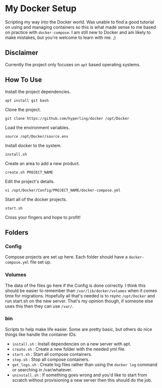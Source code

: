# My Docker Setup
Scripting my way into the Docker world.
Was unable to find a good tutorial on using and managing containers so this is what made sense to me based on practice with `docker-compose`.
I am still new to Docker and am likely to make mistakes, but you're welcome to learn with me. ;)

## Disclaimer
Currently the project only focuses on `apt` based operating systems.

## How To Use
Install the project dependencies.
```
apt install git bash
```

Clone the project.
```
git clone https://github.com/hyperling/docker /opt/Docker
```

Load the environment variables.
```
source /opt/Docker/source.env
```

Install docker to the system.
```
install.sh
```

Create an area to add a new product.
```
create.sh PROJECT_NAME
```

Edit the project's details.
```
vi /opt/Docker/Config/PROJECT_NAME/docker-compose.yml
```

Start all of the docker projects.
```
start.sh
```

Cross your fingers and hope to profit!

## Folders

### Config
Compose projects are set up here. Each folder should have a `docker-compose.yml` file set up.

### Volumes
The data of the files go here if the Config is done correctly.
I think this should be easier to remember than `/var/lib/docker/volumes` when it comes time for migrations.
Hopefully all that's needed is to rsync `/opt/Docker` and run start.sh on the new server.
That's my opinion though, if someone else uses this then they can use `/var/`.

### bin
Scripts to help make life easier. Some are pretty basic, but others do nice things like handle the container IDs.
* `install.sh` : Install dependencies on a new server with apt.
* `create.sh` : Create a new folder with the needed yml file.
* `start.sh` : Start all compose containers.
* `stop.sh` : Stop all compose containers.
* `get_logs.sh` : Create log files rather than using the `docker log` command or searching in /var/whatever.
* `uninstall.sh` : If something goes wrong and you'd like to start from scratch without provisioning a new server then this should do the job.
